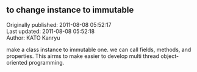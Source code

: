 ## to change instance to immutable  
Originally published: 2011-08-08 05:52:17  
Last updated: 2011-08-08 05:52:18  
Author: KATO Kanryu  
  
make a class instance to immutable one.
we can call fields, methods, and properties.
This airms to make easier to develop multi thread object-oriented programming.